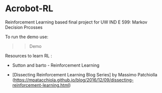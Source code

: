 # Acrobot-RL
Reinforcement Learning based final project for UW IND E 599: Markov Decision Prcosses

To run the demo use:

>> Demo <enter>


Resources to learn RL : 

+ Sutton and barto - Reinforcement Learning

+ [Dissecting Reinforcement Learning Blog Series] by Massimo Patchiolla (https://mpatacchiola.github.io/blog/2016/12/09/dissecting-reinforcement-learning.html)
